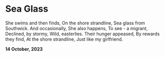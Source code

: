 # Sea Glass

She swims and then finds,
On the shore strandline,
Sea glass from Southwick.
And occasionally,
She also happens,
To see - a migrant,
Declined, by stormy,
Wild, easterlies.
Their hunger appeased,
By rewards they find,
At the shore strandline,
Just like my girlfriend.

**14 October, 2023**

&nbsp;
